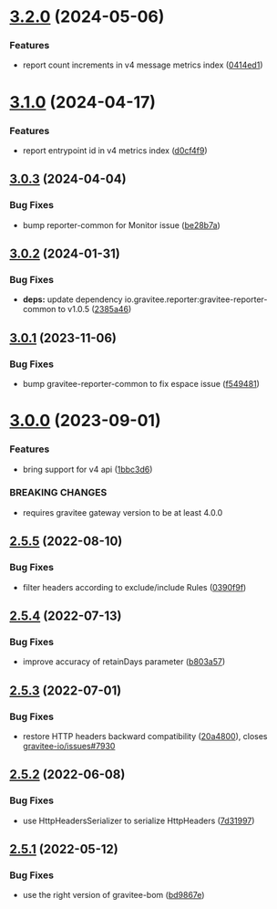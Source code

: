 # [3.2.0](https://github.com/gravitee-io/gravitee-reporter-file/compare/3.1.0...3.2.0) (2024-05-06)


### Features

* report count increments in v4 message metrics index ([0414ed1](https://github.com/gravitee-io/gravitee-reporter-file/commit/0414ed108abe67de52e44dad074e9a6f43eeea27))

# [3.1.0](https://github.com/gravitee-io/gravitee-reporter-file/compare/3.0.3...3.1.0) (2024-04-17)


### Features

* report entrypoint id in v4 metrics index ([d0cf4f9](https://github.com/gravitee-io/gravitee-reporter-file/commit/d0cf4f930e8a12cc921ae6db6b9a4048a378a8da))

## [3.0.3](https://github.com/gravitee-io/gravitee-reporter-file/compare/3.0.2...3.0.3) (2024-04-04)


### Bug Fixes

* bump reporter-common for Monitor issue ([be28b7a](https://github.com/gravitee-io/gravitee-reporter-file/commit/be28b7a3a2cd4faee80cd8b2a66be4e67eafe6c0))

## [3.0.2](https://github.com/gravitee-io/gravitee-reporter-file/compare/3.0.1...3.0.2) (2024-01-31)


### Bug Fixes

* **deps:** update dependency io.gravitee.reporter:gravitee-reporter-common to v1.0.5 ([2385a46](https://github.com/gravitee-io/gravitee-reporter-file/commit/2385a467c06ae14d1646e5ee266b35e711579d88))

## [3.0.1](https://github.com/gravitee-io/gravitee-reporter-file/compare/3.0.0...3.0.1) (2023-11-06)


### Bug Fixes

* bump gravitee-reporter-common to fix espace issue ([f549481](https://github.com/gravitee-io/gravitee-reporter-file/commit/f5494812a5e1fa43f5307670cdf4d00c22133ade))

# [3.0.0](https://github.com/gravitee-io/gravitee-reporter-file/compare/2.5.5...3.0.0) (2023-09-01)


### Features

* bring support for v4 api ([1bbc3d6](https://github.com/gravitee-io/gravitee-reporter-file/commit/1bbc3d65375d1c194e70a8116ae399ac5555a0a7))


### BREAKING CHANGES

* requires gravitee gateway version to be at least 4.0.0

## [2.5.5](https://github.com/gravitee-io/gravitee-reporter-file/compare/2.5.4...2.5.5) (2022-08-10)


### Bug Fixes

* filter headers according to exclude/include Rules ([0390f9f](https://github.com/gravitee-io/gravitee-reporter-file/commit/0390f9f61620755f4f6f5c1f8ca384135f642882))

## [2.5.4](https://github.com/gravitee-io/gravitee-reporter-file/compare/2.5.3...2.5.4) (2022-07-13)


### Bug Fixes

* improve accuracy of retainDays parameter ([b803a57](https://github.com/gravitee-io/gravitee-reporter-file/commit/b803a57226847626b665ff7688985274bec3f5f1))

## [2.5.3](https://github.com/gravitee-io/gravitee-reporter-file/compare/2.5.2...2.5.3) (2022-07-01)


### Bug Fixes

* restore HTTP headers backward compatibility ([20a4800](https://github.com/gravitee-io/gravitee-reporter-file/commit/20a480016a9544b203c5755970b95880fac0691d)), closes [gravitee-io/issues#7930](https://github.com/gravitee-io/issues/issues/7930)

## [2.5.2](https://github.com/gravitee-io/gravitee-reporter-file/compare/2.5.1...2.5.2) (2022-06-08)


### Bug Fixes

* use HttpHeadersSerializer to serialize HttpHeaders ([7d31997](https://github.com/gravitee-io/gravitee-reporter-file/commit/7d31997ef60909ef022a0d7a35653d043b1734cf))

## [2.5.1](https://github.com/gravitee-io/gravitee-reporter-file/compare/2.5.0...2.5.1) (2022-05-12)


### Bug Fixes

* use the right version of gravitee-bom ([bd9867e](https://github.com/gravitee-io/gravitee-reporter-file/commit/bd9867e967acf4ad098665b8ce46f06f29a9b30e))
